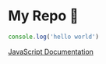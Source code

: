 # My Repo 🙂
```js
console.log('hello world')
```

[JavaScript Documentation]([https://developer.mozilla.org/en-US/docs/Web/JavaScript)
